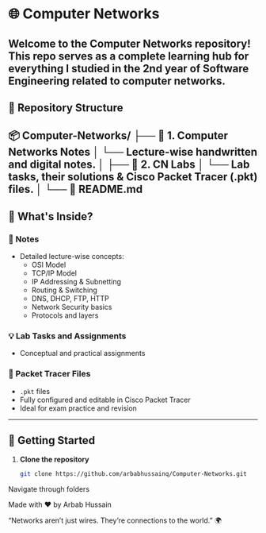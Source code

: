 # 🌐 Computer Networks

Welcome to the **Computer Networks** repository!  
This repo serves as a complete learning hub for everything I studied in the **2nd year of Software Engineering** related to computer networks.
---

## 📁 Repository Structure

📦 Computer-Networks/
├── 📂 1. Computer Networks Notes
│ └── Lecture-wise handwritten and digital notes.
│
├── 📂 2. CN Labs
│ └── Lab tasks, their solutions & Cisco Packet Tracer (.pkt) files.
│
└── 📄 README.md
---

## 📘 What's Inside?

### 📝 Notes
- Detailed lecture-wise concepts:
  - OSI Model
  - TCP/IP Model
  - IP Addressing & Subnetting
  - Routing & Switching
  - DNS, DHCP, FTP, HTTP
  - Network Security basics
  - Protocols and layers

### 💡 Lab Tasks and Assignments
- Conceptual and practical assignments

### 📂 Packet Tracer Files
- `.pkt` files
- Fully configured and editable in Cisco Packet Tracer
- Ideal for exam practice and revision

---

## 🚀 Getting Started

1. **Clone the repository**  
   ```bash
   git clone https://github.com/arbabhussainq/Computer-Networks.git
Navigate through folders


Made with ❤️ by Arbab Hussain


“Networks aren’t just wires. They’re connections to the world.” 🌍
